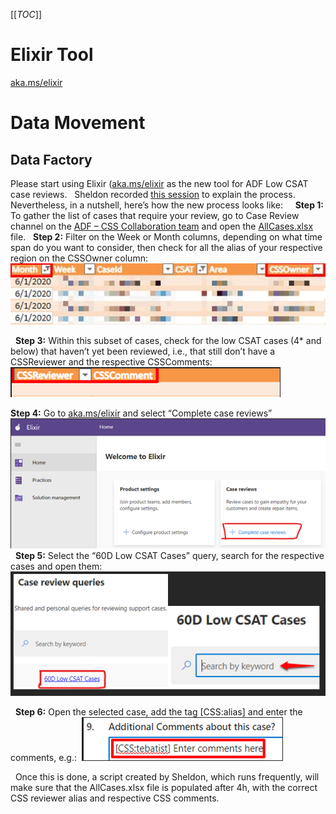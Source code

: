 [[_TOC_]]

# Elixir Tool
[aka.ms/elixir](https://elixir.microsoft.com/) 

# Data Movement

## Data Factory
Please start using Elixir ([aka.ms/elixir](https://elixir.microsoft.com/) as the new tool for ADF Low CSAT case reviews.
 
Sheldon recorded [this session](https://nam06.safelinks.protection.outlook.com/?url=https%3A%2F%2Fweb.microsoftstream.com%2Fvideo%2F6700a4ff-0400-a936-c080-f1eab05ac050&data=02%7C01%7Cwhhender%40microsoft.com%7Ca2fde56a07f24a972b9208d81313e15a%7C72f988bf86f141af91ab2d7cd011db47%7C1%7C0%7C637280323656706881&sdata=EhxorY1PoYixCdNekEijIiFR4Hz7Ril218Pn6WoFzO4%3D&reserved=0) to explain the process. Nevertheless, in a nutshell, here’s how the new process looks like:
 
 
**Step 1:** To gather the list of cases that require your review, go to Case Review channel on the [ADF – CSS Collaboration team](https://nam06.safelinks.protection.outlook.com/?url=https%3A%2F%2Fteams.microsoft.com%2Fl%2Fteam%2F19%253a768c7b4fcda64cd3acc29bc91eb98bfc%2540thread.skype%2Fconversations%3FgroupId%3D97f0bf0e-fe36-422a-9083-3e59230b5715%26tenantId%3D72f988bf-86f1-41af-91ab-2d7cd011db47&data=02%7C01%7Cwhhender%40microsoft.com%7Ca2fde56a07f24a972b9208d81313e15a%7C72f988bf86f141af91ab2d7cd011db47%7C1%7C0%7C637280323656706881&sdata=5rz%2F%2BhEsMyZFxy7AHhSUIrqWq78vYROwxVu1ETGgYVQ%3D&reserved=0) and open the [AllCases.xlsx](https://nam06.safelinks.protection.outlook.com/ap/x-59584e83/?url=https%3A%2F%2Fmicrosoft.sharepoint.com%2F%3Ax%3A%2Ft%2FADFCSSCollaboration-Review%2FERw5Om9Lj_dKmivDWGqWqfYBkRIb6pRmkZDvbu9cs6kFxg%3Fe%3DRiBX70&data=02%7C01%7Cwhhender%40microsoft.com%7Ca2fde56a07f24a972b9208d81313e15a%7C72f988bf86f141af91ab2d7cd011db47%7C1%7C0%7C637280323656716876&sdata=nBEdF7JAehFRW3AuUatlspj%2Fs6ugMtuxIxEDX7bKAGg%3D&reserved=0) file. 
 
**Step 2:** Filter on the Week or Month columns, depending on what time span do you want to consider, then check for all the alias of your respective region on the CSSOwner column:
 ![image.png](/.attachments/image-cb6642a8-0ed1-4fe2-bc8b-ee48e01bc98a.png)

 
**Step 3:** Within this subset of cases, check for the low CSAT cases (4* and below) that haven’t yet been reviewed, i.e., that still don’t have a CSSReviewer and the respective CSSComments:
 
![image.png](/.attachments/image-e765214e-f053-49d4-8bf1-beb1c1168500.png)


**Step 4:** Go to [aka.ms/elixir](https://elixir.microsoft.com/) and select “Complete case reviews”
 
![image.png](/.attachments/image-8fe90db1-3475-4db3-a288-f0447dd4e18e.png)
 
**Step 5:** Select the “60D Low CSAT Cases” query, search for the respective cases and open them:
 
![image.png](/.attachments/image-0132a1e8-c0cf-4f71-abce-e018da35999d.png)


 
**Step 6:** Open the selected case, add the tag [CSS:alias] and enter the comments, e.g.:
 ![image.png](/.attachments/image-3b84d0a3-2ff6-4e5c-94e9-4f250febb3c8.png)

 
Once this is done, a script created by Sheldon, which runs frequently, will make sure that the AllCases.xlsx file is populated after 4h, with the correct CSS reviewer alias and respective CSS comments.
 
 
